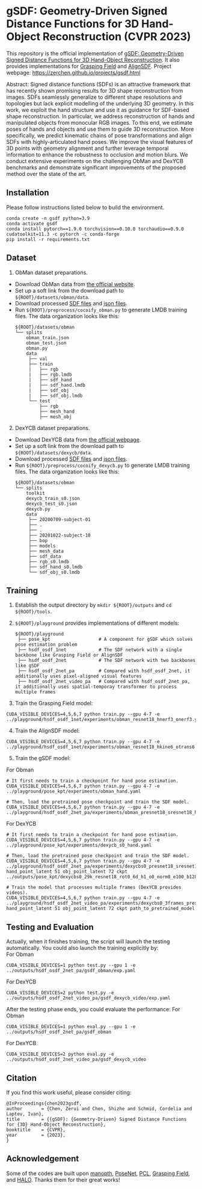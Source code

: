 # gSDF: Geometry-Driven Signed Distance Functions for 3D Hand-Object Reconstruction (CVPR 2023)

This repository is the official implementation of [gSDF: Geometry-Driven Signed Distance Functions for 3D Hand-Object Reconstruction](https://arxiv.org/abs/2304.11970). It also provides implementations for [Grasping Field](https://arxiv.org/abs/2008.04451) and [AlignSDF](https://arxiv.org/abs/2207.12909). 
Project webpage: https://zerchen.github.io/projects/gsdf.html

Abstract: Signed distance functions (SDFs) is an attractive framework that has recently shown promising results for 3D shape reconstruction from images. SDFs seamlessly generalize to different shape resolutions and topologies but lack explicit modelling of the underlying 3D geometry. In this work, we exploit the hand structure and use it as guidance for SDF-based shape reconstruction. In particular, we address reconstruction of hands and manipulated objects from monocular RGB images. To this end, we estimate poses of hands and objects and use them to guide 3D reconstruction. More specifically, we predict kinematic chains of pose transformations and align SDFs with highly-articulated hand poses. We improve the visual features of 3D points with geometry alignment and further leverage temporal information to enhance the robustness to occlusion and motion blurs. We conduct extensive experiments on the challenging ObMan and DexYCB benchmarks and demonstrate significant improvements of the proposed method over the state of the art.

## Installation
Please follow instructions listed below to build the environment.
```
conda create -n gsdf python=3.9
conda activate gsdf
conda install pytorch==1.9.0 torchvision==0.10.0 torchaudio==0.9.0 cudatoolkit=11.3 -c pytorch -c conda-forge
pip install -r requirements.txt
```
## Dataset
1. ObMan dataset preparations. 
- Download ObMan data from [the official website](https://www.di.ens.fr/willow/research/obman/data/requestaccess.php).
- Set up a soft link from the download path to `${ROOT}/datasets/obman/data`.
- Download processed [SDF files](https://drive.google.com/drive/folders/1GjFJBJlbJxeYrExtcYEdhAaeH-wLZOIF) and [json files](https://drive.google.com/drive/folders/1DBzG9J0uLzCy4A6W6Uq6Aq4JNAHiiNJQ).
- Run `${ROOT}/preprocess/cocoify_obman.py` to generate LMDB training files. The data organization looks like this: 
   ```
   ${ROOT}/datasets/obman
   └── splits
       obman_train.json
       obman_test.json
       obman.py
       data
        ├── val
        ├── train
        |   ├── rgb
        |   ├── rgb.lmdb
        |   ├── sdf_hand
        |   ├── sdf_hand.lmdb
        |   ├── sdf_obj
        |   ├── sdf_obj.lmdb
        └── test
            ├── rgb
            ├── mesh_hand
            ├── mesh_obj
   ```

2. DexYCB dataset preparations. 
- Download DexYCB data from [the official webpage](https://dex-ycb.github.io/).
- Set up a soft link from the download path to `${ROOT}/datasets/dexycb/data`.
- Download processed [SDF files](https://drive.google.com/drive/folders/15yjzjYcqyOiIbX-6uaeYOezVH4stDTCG) and [json files](https://drive.google.com/drive/folders/1qULhMx1PrnXkihrPacIFzLOT5H2FZSj7).
- Run `${ROOT}/preprocess/cocoify_dexycb.py` to generate LMDB training files. The data organization looks like this: 
   ```
   ${ROOT}/datasets/obman
   └── splits
       toolkit
       dexycb_train_s0.json
       dexycb_test_s0.json
       dexycb.py
       data
        ├── 20200709-subject-01
        ├── .
        ├── .
        ├── 20201022-subject-10
        ├── bop
        ├── models
        ├── mesh_data
        ├── sdf_data
        ├── rgb_s0.lmdb
        ├── sdf_hand_s0.lmdb
        └── sdf_obj_s0.lmdb
   ```

## Training
1. Establish the output directory by `mkdir ${ROOT}/outputs` and `cd ${ROOT}/tools`.
2. `${ROOT}/playground` provides implementations of different models:
   ```
   ${ROOT}/playground
    ├── pose_kpt                  # A component for gSDF which solves pose estimation problem
    ├── hsdf_osdf_1net            # The SDF network with a single backbone like Grasping Field or AlignSDF
    ├── hsdf_osdf_2net            # The SDF network with two backbones like gSDF
    ├── hsdf_osdf_2net_pa         # Compared with hsdf_osdf_2net, it additionally uses pixel-aligned visual features
    ├── hsdf_osdf_2net_video_pa   # Compared with hsdf_osdf_2net_pa, it additionally uses spatial-temporay transformer to process multiple frames
   ```

2. Train the Grasping Field model:
```
CUDA_VISIBLE_DEVICES=4,5,6,7 python train.py --gpu 4-7 -e ../playground/hsdf_osdf_1net/experiments/obman_resnet18_hnerf3_onerf3.yaml
```
4. Train the AlignSDF model:
```
CUDA_VISIBLE_DEVICES=4,5,6,7 python train.py --gpu 4-7 -e ../playground/hsdf_osdf_1net/experiments/obman_resnet18_hkine6_otrans6.yaml
```
5. Train the gSDF model:

For Obman
```
# It first needs to train a checkpoint for hand pose estimation.
CUDA_VISIBLE_DEVICES=4,5,6,7 python train.py --gpu 4-7 -e ../playground/pose_kpt/experiments/obman_hand.yaml

# Then, load the pretrained pose checkpoint and train the SDF model.
CUDA_VISIBLE_DEVICES=4,5,6,7 python train.py --gpu 4-7 -e ../playground/hsdf_osdf_2net_pa/experiments/obman_presnet18_sresnet18_hkine6_okine6.yaml
```

For DexYCB
```
# It first needs to train a checkpoint for hand pose estimation.
CUDA_VISIBLE_DEVICES=4,5,6,7 python train.py --gpu 4-7 -e ../playground/pose_kpt/experiments/dexycb_s0_hand.yaml

# Then, load the pretrained pose checkpoint and train the SDF model.
CUDA_VISIBLE_DEVICES=4,5,6,7 python train.py --gpu 4-7 -e ../playground/hsdf_osdf_2net_pa/experiments/dexycbs0_presnet18_sresnet18_hkine6_okine6.yaml hand_point_latent 51 obj_point_latent 72 ckpt ../outputs/pose_kpt/dexycbs0_29k_resnet18_rot0_6d_h1_o0_norm0_e100_b128_vw1.0_ocrw0.0_how1.0_sow0.0/model_dump/snapshot_99.pth.tar

# Train the model that processes multiple frames (DexYCB provides videos).
CUDA_VISIBLE_DEVICES=4,5,6,7 python train.py --gpu 4-7 -e ../playground/hsdf_osdf_2net_video_pa/experiments/dexycbs0_3frames_presnet18_sresnet18_hkine6_okine6.yaml hand_point_latent 51 obj_point_latent 72 ckpt path_to_pretrained_model
```

## Testing and Evaluation
Actually, when it finishes training, the script will launch the testing automatically. You could also launch the training explicitly by:\
For Obman
```
CUDA_VISIBLE_DEVICES=1 python test.py --gpu 1 -e ../outputs/hsdf_osdf_2net_pa/gsdf_obman/exp.yaml
```
For DexYCB
```
CUDA_VISIBLE_DEVICES=2 python test.py -e ../outputs/hsdf_osdf_2net_video_pa/gsdf_dexycb_video/exp.yaml
```
After the testing phase ends, you could evaluate the performance:
For Obman
```
CUDA_VISIBLE_DEVICES=1 python eval.py --gpu 1 -e ../outputs/hsdf_osdf_2net_pa/gsdf_obman
```
For DexYCB
```
CUDA_VISIBLE_DEVICES=2 python eval.py -e ../outputs/hsdf_osdf_2net_video_pa/gsdf_dexycb_video
```

## Citation
If you find this work useful, please consider citing:
```
@InProceedings{chen2023gsdf,
author       = {Chen, Zerui and Chen, Shizhe and Schmid, Cordelia and Laptev, Ivan},
title        = {{gSDF}: {Geometry-Driven} Signed Distance Functions for {3D} Hand-Object Reconstruction},
booktitle    = {CVPR},
year         = {2023},
}
```

## Acknowledgement
Some of the codes are built upon [manopth](https://github.com/hassony2/manopth), [PoseNet](https://github.com/mks0601/3DMPPE_POSENET_RELEASE), [PCL](https://github.com/yu-frank/PerspectiveCropLayers), [Grasping Field](https://github.com/korrawe/grasping_field), and [HALO](https://github.com/korrawe/halo).
Thanks them for their great works!
